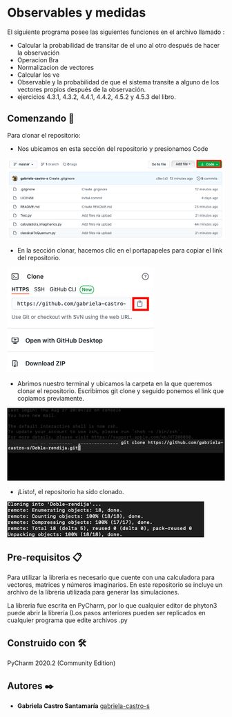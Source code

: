 # Observables y medidas

El siguiente programa posee las siguientes funciones en el archivo llamado :

- Calcular la probabilidad de transitar de el uno al otro después de hacer la observación
- Operacion Bra
- Normalizacion de vectores
- Calcular los ve
- Observable y la probabilidad de que el sistema transite a alguno de los vectores propios después de la observación.
- ejercicios 4.3.1, 4.3.2, 4.4.1, 4.4.2, 4.5.2 y 4.5.3 del libro.

## Comenzando 🚀

Para clonar el repositorio:

- Nos ubicamos en esta sección del repositorio y presionamos Code

![alt text](https://github.com/gabriela-castro-s/img/blob/master/cnyt1.png?raw=true)

- En la sección clonar, hacemos clic en el portapapeles para copiar el link del repositorio.

![alt text](https://github.com/gabriela-castro-s/img/blob/master/cnyt2.png?raw=true)

- Abrimos nuestro terminal y ubicamos la carpeta en la que queremos clonar el repositorio. 
Escribimos git clone y seguido ponemos el link que copiamos previamente. 

![alt text](https://github.com/gabriela-castro-s/img/blob/master/cnyt3.png?raw=true)

- ¡Listo!, el repositorio ha sido clonado.

![alt text](https://github.com/gabriela-castro-s/img/blob/master/cnyt4.png?raw=true)

## Pre-requisitos 📋

Para utilizar la libreria es necesario que cuente con una calculadora para vectores, matrices y números imaginarios. En este repositorio se incluye un 
archivo de la libreria utilizada para generar las simulaciones.

La libreria fue escrita en PyCharm, por lo que cualquier editor de phyton3 puede abrir la librería (Los pasos anteriores pueden ser replicados 
en cualquier programa que edite archivos .py

## Construido con 🛠️

PyCharm 2020.2 (Community Edition)

## Autores ✒️

* **Gabriela Castro Santamaría** [gabriela-castro-s](https://github.com/gabriela-castro-s) 
